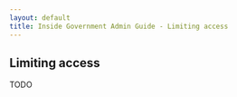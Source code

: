 ```yaml
---
layout: default
title: Inside Government Admin Guide - Limiting access
---
```


## Limiting access

TODO